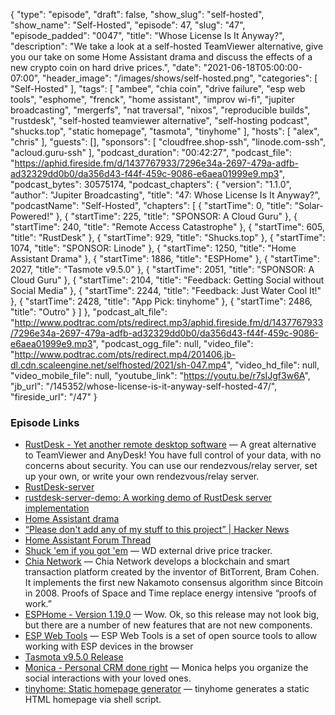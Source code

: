 {
  "type": "episode",
  "draft": false,
  "show_slug": "self-hosted",
  "show_name": "Self-Hosted",
  "episode": 47,
  "slug": "47",
  "episode_padded": "0047",
  "title": "Whose License Is It Anyway?",
  "description": "We take a look at a self-hosted TeamViewer alternative, give you our take on some Home Assistant drama and discuss the effects of a new crypto coin on hard drive prices.",
  "date": "2021-06-18T05:00:00-07:00",
  "header_image": "/images/shows/self-hosted.png",
  "categories": [
    "Self-Hosted"
  ],
  "tags": [
    "ambee",
    "chia coin",
    "drive failure",
    "esp web tools",
    "esphome",
    "frenck",
    "home assistant",
    "improv wi-fi",
    "jupiter broadcasting",
    "mergerfs",
    "nat traversal",
    "nixos",
    "reproducible builds",
    "rustdesk",
    "self-hosted teamviewer alternative",
    "self-hosting podcast",
    "shucks.top",
    "static homepage",
    "tasmota",
    "tinyhome"
  ],
  "hosts": [
    "alex",
    "chris"
  ],
  "guests": [],
  "sponsors": [
    "cloudfree.shop-ssh",
    "linode.com-ssh",
    "acloud.guru-ssh"
  ],
  "podcast_duration": "00:42:27",
  "podcast_file": "https://aphid.fireside.fm/d/1437767933/7296e34a-2697-479a-adfb-ad32329dd0b0/da356d43-f44f-459c-9086-e6aea01999e9.mp3",
  "podcast_bytes": 30575174,
  "podcast_chapters": {
    "version": "1.1.0",
    "author": "Jupiter Broadcasting",
    "title": "47: Whose License Is It Anyway?",
    "podcastName": "Self-Hosted",
    "chapters": [
      {
        "startTime": 0,
        "title": "Solar-Powered!"
      },
      {
        "startTime": 225,
        "title": "SPONSOR: A Cloud Guru"
      },
      {
        "startTime": 240,
        "title": "Remote Access Catastrophe"
      },
      {
        "startTime": 605,
        "title": "RustDesk"
      },
      {
        "startTime": 929,
        "title": "Shucks.top"
      },
      {
        "startTime": 1074,
        "title": "SPONSOR: Linode"
      },
      {
        "startTime": 1250,
        "title": "Home Assistant Drama"
      },
      {
        "startTime": 1886,
        "title": "ESPHome"
      },
      {
        "startTime": 2027,
        "title": "Tasmote v9.5.0"
      },
      {
        "startTime": 2051,
        "title": "SPONSOR: A Cloud Guru"
      },
      {
        "startTime": 2104,
        "title": "Feedback: Getting Social without Social Media"
      },
      {
        "startTime": 2244,
        "title": "Feedback: Just Water Cool It!"
      },
      {
        "startTime": 2428,
        "title": "App Pick: tinyhome"
      },
      {
        "startTime": 2486,
        "title": "Outro"
      }
    ]
  },
  "podcast_alt_file": "http://www.podtrac.com/pts/redirect.mp3/aphid.fireside.fm/d/1437767933/7296e34a-2697-479a-adfb-ad32329dd0b0/da356d43-f44f-459c-9086-e6aea01999e9.mp3",
  "podcast_ogg_file": null,
  "video_file": "http://www.podtrac.com/pts/redirect.mp4/201406.jb-dl.cdn.scaleengine.net/selfhosted/2021/sh-047.mp4",
  "video_hd_file": null,
  "video_mobile_file": null,
  "youtube_link": "https://youtu.be/r7sIJgf3w6A",
  "jb_url": "/145352/whose-license-is-it-anyway-self-hosted-47/",
  "fireside_url": "/47"
}


### Episode Links

  * [RustDesk - Yet another remote desktop software](https://github.com/rustdesk/rustdesk "RustDesk - Yet another remote desktop software") — A great alternative to TeamViewer and AnyDesk! You have full control of your data, with no concerns about security. You can use our rendezvous/relay server, set up your own, or write your own rendezvous/relay server.
  * [RustDesk-server](https://github.com/rustdesk/rustdesk-server/blob/master/id-relay-set.md "RustDesk-server")
  * [rustdesk-server-demo: A working demo of RustDesk server implementation](https://github.com/rustdesk/rustdesk-server-demo "rustdesk-server-demo: A working demo of RustDesk server implementation")
  * [Home Assistant drama](https://github.com/NixOS/nixpkgs/pull/126326 "Home Assistant drama")
  * [“Please don't add any of my stuff to this project” | Hacker News](https://news.ycombinator.com/item?id=27505277 "“Please don't add any of my stuff to this project” | Hacker News")
  * [Home Assistant Forum Thread](https://community.home-assistant.io/t/consider-to-avoid-adding-library-dependencies-from-frenck/315185 "Home Assistant Forum Thread")
  * [Shuck 'em if you got 'em](https://shucks.top/ "Shuck 'em if you got 'em") — WD external drive price tracker.
  * [Chia Network](https://www.chia.net/ "Chia Network") — Chia Network develops a blockchain and smart transaction platform created by the inventor of BitTorrent, Bram Cohen. It implements the first new Nakamoto consensus algorithm since Bitcoin in 2008. Proofs of Space and Time replace energy intensive “proofs of work.”
  * [ESPHome - Version 1.19.0](https://esphome.io/changelog/v1.19.0.html "ESPHome - Version 1.19.0") — Wow. Ok, so this release may not look big, but there are a number of new features that are not new components.
  * [ESP Web Tools](https://esphome.github.io/esp-web-tools/ "ESP Web Tools") — ESP Web Tools is a set of open source tools to allow working with ESP devices in the browser
  * [Tasmota v9.5.0 Release](https://github.com/arendst/Tasmota/releases/tag/v9.5.0 "Tasmota v9.5.0 Release")
  * [Monica - Personal CRM done right](https://www.monicahq.com/ "Monica - Personal CRM done right") — Monica helps you organize the social interactions with your loved ones.
  * [tinyhome: Static homepage generator](https://github.com/bderenzo/tinyhome "tinyhome: Static homepage generator") — tinyhome generates a static HTML homepage via shell script.


